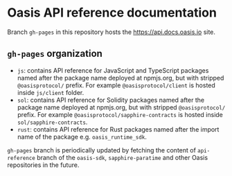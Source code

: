 # Oasis API reference documentation

Branch `gh-pages` in this repository hosts the https://api.docs.oasis.io
site.

## `gh-pages` organization

- `js`: contains API reference for JavaScript and TypeScript packages named
  after the package name deployed at npmjs.org, but with stripped
  `@oasisprotocol/` prefix. For example `@oasisprotocol/client` is hosted
  inside `js/client` folder.
- `sol`: contains API reference for Solidity packages named after the package
  name deployed at npmjs.org, but with stripped `@oasisprotocol/` prefix. For
  example `@oasisprotocol/sapphire-contracts` is hosted inside
  `sol/sapphire-contracts`.
- `rust`: contains API reference for Rust packages named after the import name
  of the package e.g. `oasis_runtime_sdk`.

`gh-pages` branch is periodically updated by fetching the content of
`api-reference` branch of the `oasis-sdk`, `sapphire-paratime` and other Oasis
repositories in the future.
